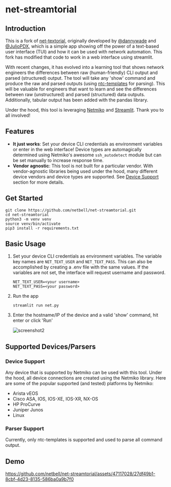 # net-streamtorial

## Introduction
This is a fork of [net-textorial](https://github.com/dannywade/net-textorial), originally developed by [@dannywade](https://github.com/dannywade) and [@JulioPDX](https://github.com/JulioPDX), which is a simple app showing off the power of a text-based user interface (TUI) and how it can be used with network automation. This fork has modified that code to work in a web interface using streamlit. 

With recent changes, it has evolved into a learning tool that shows network engineers the differences between raw (human-friendly) CLI output and parsed (structured) output. The tool will take any 'show' command and produce the raw and parsed outputs (using [ntc-templates](https://github.com/networktocode/ntc-templates) for parsing). This will be valuable for engineers that want to learn and see the differences between raw (unstructured) and parsed (structured) data outputs. Additionally, tabular output has been added with the pandas library. 

Under the hood, this tool is leveraging [Netmiko](https://github.com/ktbyers/netmiko) and [Streamlit](hhttps://streamlit.io/). Thank you to all involved!


## Features
- **It just works**: Set your device CLI credentials as environment variables or enter in the web interface! Device types are automagically determined using Netmiko's awesome `ssh_autodetect` module but can be set manually to increase response time.
- **Vendor agnostic**: This tool is not built for a particular vendor. With vendor-agnostic libraries being used under the hood, many different device vendors and device types are supported. See [Device Support](#device-support) section for more details.

## Get Started

```shell
git clone https://github.com/netbell/net-streamtorial.git
cd net-streamtorial
python3 -m venv venv
source venv/bin/activate
pip3 install -r requirements.txt
```

## Basic Usage

1. Set your device CLI credentials as environment variables. The variable key names are `NET_TEXT_USER` and `NET_TEXT_PASS`. This can also be accomplished by creating a .env file with the same values. If the variables are not set, the interface will request username and password. 

    ```shell
    NET_TEXT_USER=<your username>
    NET_TEXT_PASS=<your password>
    ```
2. Run the app

    ```shell
    streamlit run net.py
    ```
3. Enter the hostname/IP of the device and a valid 'show' command, hit enter or click 'Run'

    ![screenshot2](https://github.com/netbell/net-streamtorial/assets/47117028/5a1bf32c-7627-432f-bf37-6623891a3b89)


## Supported Devices/Parsers

### Device Support

Any device that is supported by Netmiko can be used with this tool. Under the hood, all device connections are created using the Netmiko library. Here are some of the popular supported (and tested) platforms by Netmiko:
- Arista vEOS
- Cisco ASA, IOS, IOS-XE, IOS-XR, NX-OS
- HP ProCurve
- Juniper Junos
- Linux


### Parser Support

Currently, only ntc-templates is supported and used to parse all command output.


## Demo

https://github.com/netbell/net-streamtorial/assets/47117028/27df49b1-8cbf-4d23-8135-586ba0a9b7f0


